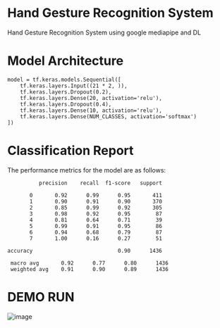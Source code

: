 # Hand Gesture Recognition System
Hand Gesture Recognition System using google mediapipe and DL

# Model Architecture 
```
model = tf.keras.models.Sequential([
    tf.keras.layers.Input((21 * 2, )),
    tf.keras.layers.Dropout(0.2),
    tf.keras.layers.Dense(20, activation='relu'),
    tf.keras.layers.Dropout(0.4),
    tf.keras.layers.Dense(10, activation='relu'),
    tf.keras.layers.Dense(NUM_CLASSES, activation='softmax')
])
```

# Classification Report

The performance metrics for the model are as follows:

              precision    recall  f1-score   support

           0       0.92      0.99      0.95       411
           1       0.90      0.91      0.90       370
           2       0.85      0.99      0.92       305
           3       0.98      0.92      0.95        87
           4       0.81      0.64      0.71        39
           5       0.99      0.91      0.95        86
           6       0.94      0.68      0.79        87
           7       1.00      0.16      0.27        51

    accuracy                           0.90      1436
```
 macro avg       0.92      0.77      0.80      1436 
 weighted avg    0.91      0.90      0.89      1436 
```

# DEMO RUN
![image](https://github.com/Rudra-KT/Hand-Gesture-Recognition-System/assets/96310018/dc2651d9-2e57-4bea-84ba-fa6a87beb9d8)




